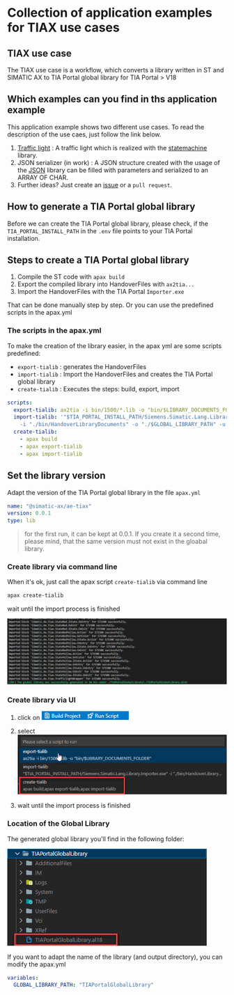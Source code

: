 # Collection of application examples for TIAX use cases

## TIAX use case

The TIAX use case is a workflow, which converts a library written in ST and SIMATIC AX to TIA Portal global library for TIA Portal > V18

## Which examples can you find in ths application example

This application example shows two different use cases. To read the description of the use caes, just follow the link below.

1. [Traffic light](./docs/TrafficLight.md) : A traffic light which is realized with the [statemachine](https://github.com/simatic-ax/statemachine) library.
1. JSON serializer (in work) : A JSON structure created with the usage of the [JSON](https://github.com/simatic-ax/json) library can be filled with parameters and serialized to an ARRAY OF CHAR.
1. Further ideas? Just create an [issue](https://github.com/simatic-ax/ae-tiax/issues/new?assignees=&labels=&template=feature_request.md&title=) or a `pull request`.

## How to generate a TIA Portal global library

Before we can create the TIA Portal global library, please check, if the `TIA_PORTAL_INSTALL_PATH` in the `.env` file points to your TIA Portal installation.

## Steps to create a TIA Portal global library

1. Compile the ST code with `apax build`
1. Export the compiled library into HandoverFiles with `ax2tia...`
1. Import the HandoverFiles with the TIA Portal `Importer.exe`

That can be done manually step by step. Or you can use the predefined scripts in the apax.yml

### The scripts in the apax.yml

To make the creation of the library easier, in the apax yml are some scripts predefined:

- `export-tialib` : generates the HandoverFiles
- `import-tialib` : Import the HandoverFiles and creates the TIA Portal global library
- `create-tialib` : Executes the steps: build, export, import

```yml
scripts:
  export-tialib: ax2tia -i bin/1500/*.lib -o "bin/$LIBRARY_DOCUMENTS_FOLDER"
  import-tialib: '"$TIA_PORTAL_INSTALL_PATH/Siemens.Simatic.Lang.Library.Importer.exe"
    -i "./bin/HandoverLibraryDocuments" -o "./$GLOBAL_LIBRARY_PATH" -u'
  create-tialib:
    - apax build
    - apax export-tialib
    - apax import-tialib
```

## Set the library version

Adapt the version of the TIA Portal global library in the file `apax.yml`

```yml
name: "@simatic-ax/ae-tiax"
version: 0.0.1
type: lib
```

> for the first run, it can be kept at 0.0.1. If you create it a second time, please mind, that the same version must not exist in the gloabal library.

### Create library via command line

When it's ok, just call the apax script `create-tialib` via command line

```bash
apax create-tialib
```

wait until the import process is finished

![finished](docs/images/import%20finished.gif)

### Create library via UI

1. click on
    ![run script](docs/images/runscript.gif)

1. select
    ![select](docs/images/select_tialib.gif)

1. wait until the import process is finished

### Location of the Global Library

The generated global library you'll find in the following folder:

![output](docs/images/globallib.gif)

If you want to adapt the name of the library (and output directory), you can modify the apax.yml

```yml
variables:
  GLOBAL_LIBRARY_PATH: "TIAPortalGlobalLibrary"
```
